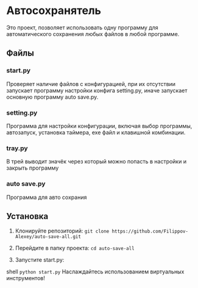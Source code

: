 # Автосохранятель
Это проект, позволяет использовать одну программу для автоматического сохранения любых файлов в любой программе.

## Файлы
### start.py
Проверяет наличие файлов с конфигурацией, при их отсутствии запускает программу настройки конфига setting.py, иначе запускает основную программу auto save.py.

### setting.py
Программа для настройки конфигурации, включая выбор программы, автозапуск, установка таймера, exe файл и клавишной комбинации.

### tray.py
В трей выводит значёк через который можно попасть в настройки и закрыть программу

### auto save.py
Программа для авто сохрания

## Установка

1. Клонируйте репозиторий:
   ```git clone https://github.com/Filippov-Alexey/auto-save-all.git```

2. Перейдите в папку проекта:
   ```cd auto-save-all```
3. Запустите start.py:

shell
```python start.py```
Наслаждайтесь использованием виртуальных инструментов!

